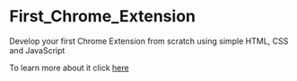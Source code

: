 # First_Chrome_Extension
Develop your first Chrome Extension from scratch using simple HTML, CSS and JavaScript

To learn more about it click <a href="https://medium.com/@ananthkrish1998/ready-to-command-your-chrome-to-do-what-you-wish-build-chrome-extension-2b99b98e9265?sk=2aec93059ee09557dbf31170db24e52b">here</a>
